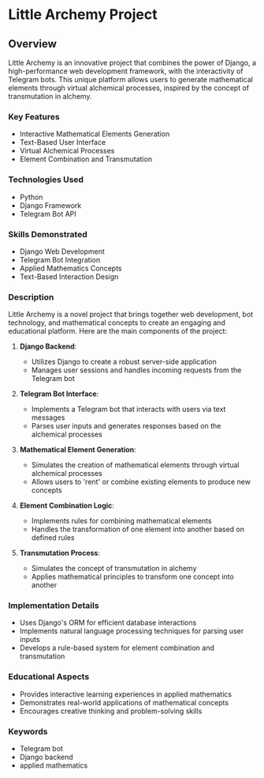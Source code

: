 # Little Archemy Project

## Overview

Little Archemy is an innovative project that combines the power of Django, a high-performance web development framework, with the interactivity of Telegram bots. This unique platform allows users to generate mathematical elements through virtual alchemical processes, inspired by the concept of transmutation in alchemy.

### Key Features

- Interactive Mathematical Elements Generation
- Text-Based User Interface
- Virtual Alchemical Processes
- Element Combination and Transmutation

### Technologies Used

- Python
- Django Framework
- Telegram Bot API

### Skills Demonstrated

- Django Web Development
- Telegram Bot Integration
- Applied Mathematics Concepts
- Text-Based Interaction Design

### Description

Little Archemy is a novel project that brings together web development, bot technology, and mathematical concepts to create an engaging and educational platform. Here are the main components of the project:

1. **Django Backend**:
   - Utilizes Django to create a robust server-side application
   - Manages user sessions and handles incoming requests from the Telegram bot

2. **Telegram Bot Interface**:
   - Implements a Telegram bot that interacts with users via text messages
   - Parses user inputs and generates responses based on the alchemical processes

3. **Mathematical Element Generation**:
   - Simulates the creation of mathematical elements through virtual alchemical processes
   - Allows users to 'rent' or combine existing elements to produce new concepts

4. **Element Combination Logic**:
   - Implements rules for combining mathematical elements
   - Handles the transformation of one element into another based on defined rules

5. **Transmutation Process**:
   - Simulates the concept of transmutation in alchemy
   - Applies mathematical principles to transform one concept into another

### Implementation Details

- Uses Django's ORM for efficient database interactions
- Implements natural language processing techniques for parsing user inputs
- Develops a rule-based system for element combination and transmutation

### Educational Aspects

- Provides interactive learning experiences in applied mathematics
- Demonstrates real-world applications of mathematical concepts
- Encourages creative thinking and problem-solving skills

### Keywords

- Telegram bot
- Django backend
- applied mathematics